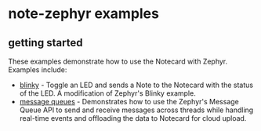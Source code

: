 # note-zephyr examples

## getting started

These examples demonstrate how to use the Notecard with Zephyr. Examples include:

- [blinky](./blinky/README.md) - Toggle an LED and sends a Note to the Notecard with the status of the LED. A modification of Zephyr's Blinky example.
- [message queues](./message-queues/README.md) - Demonstrates how to use the Zephyr's Message Queue API to send and receive messages across threads while handling real-time events and offloading the data to Notecard for cloud upload.
